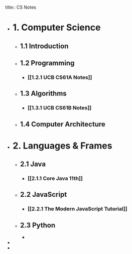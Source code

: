 title:: CS Notes

- # 1. Computer Science
	- ## 1.1 Introduction
	- ## 1.2 Programming
		- ### [[1.2.1 UCB CS61A Notes]]
	- ## 1.3 Algorithms
		- ### [[1.3.1 UCB CS61B Notes]]
	- ## 1.4 Computer Architecture
- # 2. Languages & Frames
	- ## 2.1 Java
		- ### [[2.1.1 Core Java 11th]]
	- ## 2.2 JavaScript
		- ### [[2.2.1 The Modern JavaScript Tutorial]]
	- ## 2.3 Python
		-
-
-